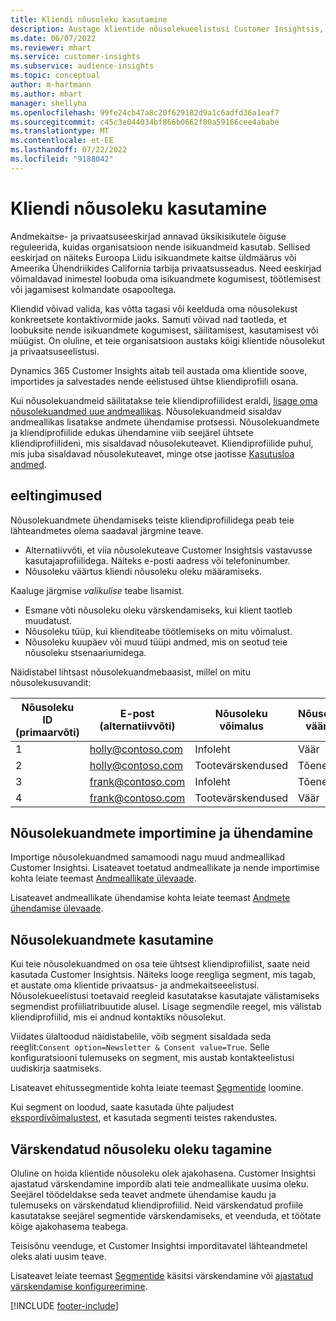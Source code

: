 ```yaml
---
title: Kliendi nõusoleku kasutamine
description: Austage klientide nõusolekueelistusi Customer Insightsis, importides nõusolekuandmeid.
ms.date: 06/07/2022
ms.reviewer: mhart
ms.service: customer-insights
ms.subservice: audience-insights
ms.topic: conceptual
author: m-hartmann
ms.author: mhart
manager: shellyha
ms.openlocfilehash: 99fe24cb47a8c20f629182d9a1c6adfd36a1eaf7
ms.sourcegitcommit: c45c3e044034bf866b0662f80a59166cee4ababe
ms.translationtype: MT
ms.contentlocale: et-EE
ms.lasthandoff: 07/22/2022
ms.locfileid: "9188042"
---
```

# <a name="use-customer-consent"></a>Kliendi nõusoleku kasutamine

Andmekaitse- ja privaatsuseeskirjad annavad üksikisikutele õiguse reguleerida, kuidas organisatsioon nende isikuandmeid kasutab. Sellised eeskirjad on näiteks Euroopa Liidu isikuandmete kaitse üldmäärus või Ameerika Ühendriikides California tarbija privaatsusseadus. Need eeskirjad võimaldavad inimestel loobuda oma isikuandmete kogumisest, töötlemisest või jagamisest kolmandate osapooltega.  

Kliendid võivad valida, kas võtta tagasi või keelduda oma nõusolekust konkreetsete kontaktivormide jaoks. Samuti võivad nad taotleda, et loobuksite nende isikuandmete kogumisest, säilitamisest, kasutamisest või müügist. On oluline, et teie organisatsioon austaks kõigi klientide nõusolekut ja privaatsuseelistusi.  

Dynamics 365 Customer Insights aitab teil austada oma klientide soove, importides ja salvestades nende eelistused ühtse kliendiprofiili osana.

Kui nõusolekuandmeid säilitatakse teie kliendiprofiilidest eraldi, [lisage oma nõusolekuandmed uue andmeallikas](#import-and-unify-consent-data). Nõusolekuandmeid sisaldav andmeallikas lisatakse andmete ühendamise protsessi. Nõusolekuandmete ja kliendiprofiilide edukas ühendamine viib seejärel ühtsete kliendiprofiilideni, mis sisaldavad nõusolekuteavet. Kliendiprofiilide puhul, mis juba sisaldavad nõusolekuteavet, minge otse jaotisse [Kasutusloa andmed](#use-consent-data).

## <a name="prerequisites"></a>eeltingimused

Nõusolekuandmete ühendamiseks teiste kliendiprofiilidega peab teie lähteandmetes olema saadaval järgmine teave.

- Alternatiivvõti, et viia nõusolekuteave Customer Insightsis vastavusse kasutajaprofiilidega. Näiteks e-posti aadress või telefoninumber.
- Nõusoleku väärtus kliendi nõusoleku oleku määramiseks.

Kaaluge järgmise *valikulise* teabe lisamist.

- Esmane võti nõusoleku oleku värskendamiseks, kui klient taotleb muudatust.
- Nõusoleku tüüp, kui klienditeabe töötlemiseks on mitu võimalust.
- Nõusoleku kuupäev või muud tüüpi andmed, mis on seotud teie nõusoleku stsenaariumidega.

Näidistabel lihtsast nõusolekuandmebaasist, millel on mitu nõusolekusuvandit:

|Nõusoleku ID (primaarvõti)   |E-post (alternatiivvõti)  |Nõusoleku võimalus  |Nõusoleku väärtus  |
|---------|---------|---------|---------|
|1    |  holly@contoso.com       |  Infoleht       |  Väär       |
|2    |  holly@contoso.com       |  Tootevärskendused       |  Tõene       |
|3    |  frank@contoso.com       |  Infoleht       | Tõene        |
|4    |  frank@contoso.com       |  Tootevärskendused       |  Väär       |

## <a name="import-and-unify-consent-data"></a>Nõusolekuandmete importimine ja ühendamine

Importige nõusolekuandmed samamoodi nagu muud andmeallikad Customer Insightsi. Lisateavet toetatud andmeallikate ja nende importimise kohta leiate teemast [Andmeallikate ülevaade](data-sources.md).

Lisateavet andmeallikate ühendamise kohta leiate teemast [Andmete ühendamise ülevaade](data-unification.md).

## <a name="use-consent-data"></a>Nõusolekuandmete kasutamine

Kui teie nõusolekuandmed on osa teie ühtsest kliendiprofiilist, saate neid kasutada Customer Insightsis. Näiteks looge reegliga segment, mis tagab, et austate oma klientide privaatsus- ja andmekaitseeelistusi. Nõusolekueelistusi toetavaid reegleid kasutatakse kasutajate välistamiseks segmendist profiiliatribuutide alusel. Lisage segmendile reegel, mis välistab kliendiprofiilid, mis ei andnud kontaktiks nõusolekut.

Viidates ülaltoodud näidistabelile, võib segment sisaldada seda reeglit:`Consent option=Newsletter & Consent value=True`. Selle konfiguratsiooni tulemuseks on segment, mis austab kontakteelistusi uudiskirja saatmiseks.

Lisateavet ehitussegmentide kohta leiate teemast [Segmentide](segment-builder.md) loomine.

Kui segment on loodud, saate kasutada ühte paljudest [ekspordivõimalustest](export-destinations.md), et kasutada segmenti teistes rakendustes.

## <a name="ensure-updated-consent-status"></a>Värskendatud nõusoleku oleku tagamine

Oluline on hoida klientide nõusoleku olek ajakohasena. Customer Insightsi ajastatud värskendamine impordib alati teie andmeallikate uusima oleku. Seejärel töödeldakse seda teavet andmete ühendamise kaudu ja tulemuseks on värskendatud kliendiprofiilid. Neid värskendatud profiile kasutatakse seejärel segmentide värskendamiseks, et veenduda, et töötate kõige ajakohasema teabega.

Teisisõnu veenduge, et Customer Insightsi imporditavatel lähteandmetel oleks alati uusim teave.

Lisateavet leiate teemast [Segmentide](segments.md#refresh-segments) käsitsi värskendamine või [ajastatud värskendamise konfigureerimine](system.md#schedule-tab).

[!INCLUDE [footer-include](includes/footer-banner.md)]
